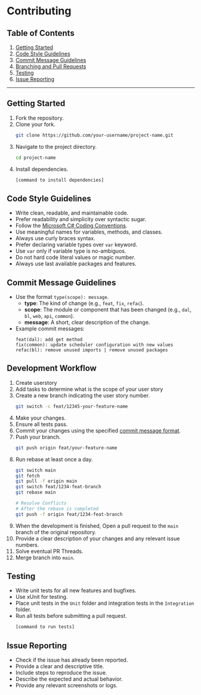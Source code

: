 # Contributing

## Table of Contents
1. [Getting Started](#getting-started)
2. [Code Style Guidelines](#code-style-guidelines)
3. [Commit Message Guidelines](#commit-message-guidelines)
4. [Branching and Pull Requests](#branching-and-pull-requests)
5. [Testing](#testing)
6. [Issue Reporting](#issue-reporting)

---

## Getting Started
1. Fork the repository.
2. Clone your fork.
    ```sh
    git clone https://github.com/your-username/project-name.git
    ```
3. Navigate to the project directory.
    ```sh
    cd project-name
    ```
4. Install dependencies.
    ```sh
    [command to install dependencies]
    ```

## Code Style Guidelines
- Write clean, readable, and maintainable code.
- Prefer readability and simplicity over syntactic sugar.
- Follow the [Microsoft C# Coding Conventions](https://docs.microsoft.com/en-us/dotnet/csharp/fundamentals/coding-style/coding-conventions).
- Use meaningful names for variables, methods, and classes.
- Always use curly braces syntax.
- Prefer declaring variable types over `var` keyword.
- Use `var` only if variable type is no-ambiguos.
- Do not hard code literal values or magic number.
- Always use last available packages and features.

## Commit Message Guidelines
- Use the format `type(scope): message`.
    - **type**: The kind of change (e.g., `feat`, `fix`, `refac`).
    - **scope**: The module or component that has been changed (e.g., `dal`, `bl`, `web`, `api`, `common`).
    - **message**: A short, clear description of the change.
- Example commit messages:
    ```plaintext
    feat(dal): add get method
    fix(common): update scheduler configuration with new values 
    refac(bl): remove unused imports | remove unused packages
    ```

## Development Workflow
1. Create userstory
2. Add tasks to determine what is the scope of your user story
3. Create a new branch indicating the user story number.
    ```sh
    git switch -c feat/12345-your-feature-name
    ```
4. Make your changes.
5. Ensure all tests pass.
6. Commit your changes using the specified [commit message format](#commit-message-guidelines).
7. Push your branch.
    ```sh
    git push origin feat/your-feature-name
    ```
8. Run rebase at least once a day.
    ```sh
    git switch main
    git fetch
    git pull -f origin main
    git switch feat/1234-feat-branch
    git rebase main

    # Resolve Conflicts
    # After the rebase is completed
    git push -f origin feat/1234-feat-branch
    ```
9. When the development is finished, Open a pull request to the `main` branch of the original repository.
10. Provide a clear description of your changes and any relevant issue numbers.
11. Solve eventual PR Threads.
12. Merge branch into `main`.

## Testing
- Write unit tests for all new features and bugfixes.
- Use xUnit for testing.
- Place unit tests in the `Unit` folder and integration tests in the `Integration` folder.
- Run all tests before submitting a pull request.
    ```sh
    [command to run tests]
    ```

## Issue Reporting
- Check if the issue has already been reported.
- Provide a clear and descriptive title.
- Include steps to reproduce the issue.
- Describe the expected and actual behavior.
- Provide any relevant screenshots or logs.
